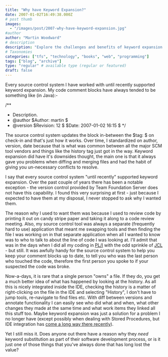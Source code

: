 ```yaml
---
title: "Why have Keyword Expansion?"
date: 2007-01-02T16:49:38.000Z
# post thumb
images:
  - "/images/post/2007-why-have-keyword-expansion.jpg"
#author
author: "Martin Woodward"
# description
description: "Explore the challenges and benefits of keyword expansion in source control systems, highlighting its evolving relevance in modern development."
# Taxonomies
categories: ["tfs", "technology", "books", "web", "programming"]
tags: ["blog", "archive"]
type: "regular" # available type (regular or featured)
draft: false
---
```


Every source control system I have worked with until recently supported keyword expansion. My code comment blocks have always tended to be something like (in Java):-

/\*\*

- Description.
- @author $Author: martin $
- @version $Revision: 12 $ $Date: 2007-01-02 16:15 $
  \*/

The source control system updates the block in-between the $tag: $ on check-in and that's just how it works. Over time, I standardized on author, version, date because that is what was common between all the major SCM tool vendors and things like the history tag just got in the way. Keyword expansion did have it's downsides thought, the main one is that it always gave you problems when diffing and merging files and had the habit of giving you un-necessary conflicts to resolve.

I say that every source control system "until recently" supported keyword expansion. Over the past couple of years there has been a notable exception - the version control provided by Team Foundation Server does not have this capability. I found this very surprising at first - just because I expected to have them at my disposal, I never stopped to ask why I wanted them.

The reason why I used to want them was because I used to review code by printing it out on candy stripe paper and taking it along to a code review meeting. Also, my source control tool was always a separate (frequently hard to use) application that meant me swapping tools and then finding the file I was working on in that separate application when all I wanted to know was to who to talk to about the line of code I was looking at. I'll admit that was in the days when I did all my coding in [PL/I](http://en.wikipedia.org/wiki/Pl/1) with the odd sprinkle of [JCL](http://en.wikipedia.org/wiki/JCL) - but still. It was awfully handy for the source control system to help you keep your comment blocks up to date, to tell you who was the last person who touched the code, therefore the first person you spoke to if your suspected the code was broke.

Now-a-days, it is rare that a single person "owns" a file. If they do, you get a much better idea of what has happened by looking at the history. As all this is nicely integrated inside the IDE, checking the history is a matter of right-clicking on the file in the IDE and selecting "History", I don't have to jump tools, re-navigate to find files etc. With diff between versions and annotate functionality I can easily see who did what and when, what other changes they made at the same time and what work items they linked all this stuff too. Maybe keyword expansion was just a solution for a problem I no longer have (except possibly when dealing with Stored Procedures, but IDE integration has [come a long way there recently](http://msdn2.microsoft.com/en-us/teamsystem/aa718764.aspx)).

Yet I still miss it. Does anyone out there have a reason why they _need_ keyword substitution as part of their software development process, or is it just one of those things that you've always done that has long lost the value?
